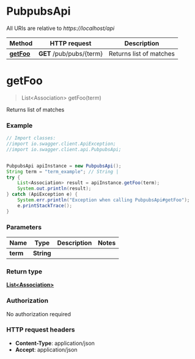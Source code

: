 # PubpubsApi

All URIs are relative to *https://localhost/api*

Method | HTTP request | Description
------------- | ------------- | -------------
[**getFoo**](PubpubsApi.md#getFoo) | **GET** /pub/pubs/{term} | Returns list of matches


<a name="getFoo"></a>
# **getFoo**
> List&lt;Association&gt; getFoo(term)

Returns list of matches

### Example
```java
// Import classes:
//import io.swagger.client.ApiException;
//import io.swagger.client.api.PubpubsApi;


PubpubsApi apiInstance = new PubpubsApi();
String term = "term_example"; // String | 
try {
    List<Association> result = apiInstance.getFoo(term);
    System.out.println(result);
} catch (ApiException e) {
    System.err.println("Exception when calling PubpubsApi#getFoo");
    e.printStackTrace();
}
```

### Parameters

Name | Type | Description  | Notes
------------- | ------------- | ------------- | -------------
 **term** | **String**|  |

### Return type

[**List&lt;Association&gt;**](Association.md)

### Authorization

No authorization required

### HTTP request headers

 - **Content-Type**: application/json
 - **Accept**: application/json

